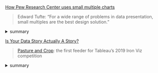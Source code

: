 [How Pew Research Center uses small multiple charts](https://medium.com/pew-research-center-decoded/how-pew-research-center-uses-small-multiple-charts-2531bfc06419)

> Edward Tufte: “For a wide range of problems in data presentation, small multiples are the best design solution.”

<details>
  <summary>summary</summary>
  
#### Small multiples:
A method for displaying several charts, diagrams or pictures
- in a consistent manner
- at a small size
- in a grid layout

#### Why?

1. We want our readers to spend their time and attention absorbing our findings, not deciphering our chart legends.

Small multiples can speed the interpretation of the graphic because there is no legend to decode.

2. Communicating findings is that it allows a designer to neatly arrange a large amount of information in a small space.

In other words, small multiples allow for comparisons. The more information in each panel, and the better organized it is, the more comparisons can be made.

So it is with small multiples: They’re powerful tools for comparison because they put a lot of information side-by-side.

#### How?

1. Titles and labels

Small multiples contain many possible takeaways, and titles clarify for the reader which ones we’re most trying to communicate. Without titles to guide them, readers might still take away something from a particular display, but it might not be something accurate or meaningful.

<img src="https://miro.medium.com/max/2120/1*1KhsCKAfeM84UmX1oRI6LQ.png" width="600px">

2. Common style, scales and references

We typically use the same color, type style and axis ranges — in other words, a template. Ideally, the only thing that should change is the data.

<img src="https://miro.medium.com/max/2800/1*HvoXEtGQuMS0ZVvNayKk0w.png" width="600px">


3. Panel order

an ordered display can make findings more noticeable.

<img src="https://miro.medium.com/max/2800/1*udxuSnTOINOFkT1JMF8gtQ.png" width="600px">

Ordering panels by some value often results in a repeating pattern that changes slightly from panel to panel, almost like an animation. In this way, panel order helps give the reader a narrative to follow — a beginning, middle and end.


4. Scale and pattern


5. Annotation/explanation

<img src="https://miro.medium.com/max/2800/1*tlWZqGSDXryiTnZJaVxzIw.png">

</details>


[Is Your Data Story Actually A Story?](https://medium.com/nightingale/is-your-data-story-actually-a-story-3d1fa52394d9)

>  [Pasture and Crop](https://public.tableau.com/profile/datajackalope#!/vizhome/IronViz_15561510177280/Dashboard12): the first feeder for Tableau’s 2019 Iron Viz competition

<details>
  <summary>summary</summary>

#### Judges’ expectations

For storytelling: presenting the information with coherence and continuity, with clear organization and a concise “so what” message.

#### Self reflection
> There aren’t any well-defined characters.
> There isn’t a plot with impactful events.
> You can carve out a “beginning,” a “middle,” and an “end,” but those would at best be arbitrary divisions based on logic, not a rise to a climax and a fall to a resolution.

“Storytelling” is often used as a blanket statement to describe how well the information is presented in an interpretable presentation with a logical flow.

Visualizations that weave emotional narratives as beautifully as a written short story.

Well-defined characters.

Individuals with discernible personalities and emotions, who experience and react to relatively climactic events.
- [Music memories](https://public.tableau.com/profile/robert.janezic#!/vizhome/MusicMemories/MusicMemories)
- [Last words](https://public.tableau.com/profile/mikevizneros#!/vizhome/lastwords/Story1)
- [Um](https://public.tableau.com/profile/lilach.manheim#!/vizhome/AnUm____Analysis/Um____)

> I spend my time zoomed out to the county level, aggregating hundreds or thousands of people and events into a single data point.
> These “characters” lack names or personalities and, as I’ve described them, autonomy.

#### Data humanism
It’s really hard to tell a powerful story in aggregate when all of the humans and all of their lives and moments and emotions are plotted under a single data point, often represented through a behavioral variable, e.g. “sales”, or “likes”. In aggregate, we lose all the parts and pieces that make characters relatable and memorable.

Today, “story” and “narrative” are used less to describe the craft and more to reference coherent flows placed within the necessary context to deliver meaning.

> I realize that my take here is swimming against larger cultural trends, and perhaps my creative writing background has turned me into too much of a purist.

> John Schwabish: "Even though we often say we’re telling data stories, with those kinds of charts we are not telling stories, but instead making a point or elucidating an argument."

> Cole Nussbaumer: "A good story grabs your attention and takes you on a journey, evoking an emotional response. In the middle of it, you find yourself not wanting to turn away or put it down."

</details>
